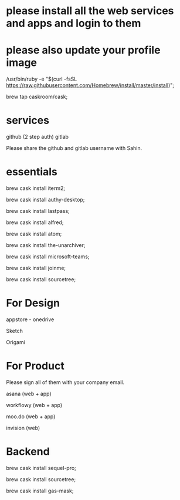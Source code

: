 # please install all the web services and apps and login to them 
# please also update your profile image

/usr/bin/ruby -e "$(curl -fsSL https://raw.githubusercontent.com/Homebrew/install/master/install)";

brew tap caskroom/cask;


# services
github (2 step auth)
gitlab 

Please share the github and gitlab username with Sahin.


# essentials 

brew cask install iterm2;

brew cask install authy-desktop;

brew cask install lastpass;

brew cask install alfred;

brew cask install atom;

brew cask install the-unarchiver;

brew cask install microsoft-teams;

brew cask install joinme;

brew cask install sourcetree;

# For Design

appstore - onedrive 

Sketch

Origami

# For Product

Please sign all of them with your company email.

asana (web + app)

workflowy (web + app)

moo.do (web + app)

invision (web)


# Backend

brew cask install sequel-pro;

brew cask install sourcetree;

brew cask install gas-mask;
